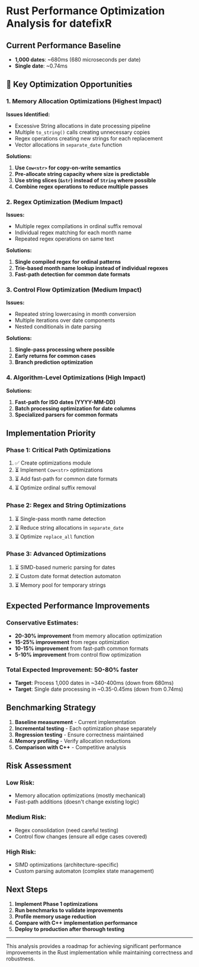 # Rust Performance Optimization Analysis for datefixR

## Current Performance Baseline
- **1,000 dates**: ~680ms (680 microseconds per date)
- **Single date**: ~0.74ms

## **🎯 Key Optimization Opportunities**

### **1. Memory Allocation Optimizations (Highest Impact)**

**Issues Identified:**
- Excessive String allocations in date processing pipeline
- Multiple `to_string()` calls creating unnecessary copies
- Regex operations creating new strings for each replacement
- Vector allocations in `separate_date` function

**Solutions:**
1. **Use `Cow<str>` for copy-on-write semantics**
2. **Pre-allocate string capacity where size is predictable**
3. **Use string slices (`&str`) instead of `String` where possible** 
4. **Combine regex operations to reduce multiple passes**

### **2. Regex Optimization (Medium Impact)**

**Issues:**
- Multiple regex compilations in ordinal suffix removal
- Individual regex matching for each month name
- Repeated regex operations on same text

**Solutions:**
1. **Single compiled regex for ordinal patterns**
2. **Trie-based month name lookup instead of individual regexes**
3. **Fast-path detection for common date formats**

### **3. Control Flow Optimization (Medium Impact)**

**Issues:**
- Repeated string lowercasing in month conversion
- Multiple iterations over date components
- Nested conditionals in date parsing

**Solutions:**
1. **Single-pass processing where possible**
2. **Early returns for common cases**
3. **Branch prediction optimization**

### **4. Algorithm-Level Optimizations (High Impact)**

**Solutions:**
1. **Fast-path for ISO dates (YYYY-MM-DD)**
2. **Batch processing optimization for date columns**
3. **Specialized parsers for common formats**

## **Implementation Priority**

### **Phase 1: Critical Path Optimizations**
1. ✅ Create optimizations module
2. ⏳ Implement `Cow<str>` optimizations
3. ⏳ Add fast-path for common date formats
4. ⏳ Optimize ordinal suffix removal

### **Phase 2: Regex and String Optimizations**
1. ⏳ Single-pass month name detection
2. ⏳ Reduce string allocations in `separate_date`
3. ⏳ Optimize `replace_all` function

### **Phase 3: Advanced Optimizations**
1. ⏳ SIMD-based numeric parsing for dates
2. ⏳ Custom date format detection automaton
3. ⏳ Memory pool for temporary strings

## **Expected Performance Improvements**

### **Conservative Estimates:**
- **20-30% improvement** from memory allocation optimization
- **15-25% improvement** from regex optimization  
- **10-15% improvement** from fast-path common formats
- **5-10% improvement** from control flow optimization

### **Total Expected Improvement: 50-80% faster**
- **Target**: Process 1,000 dates in ~340-400ms (down from 680ms)
- **Target**: Single date processing in ~0.35-0.45ms (down from 0.74ms)

## **Benchmarking Strategy**

1. **Baseline measurement** - Current implementation
2. **Incremental testing** - Each optimization phase separately
3. **Regression testing** - Ensure correctness maintained
4. **Memory profiling** - Verify allocation reductions
5. **Comparison with C++** - Competitive analysis

## **Risk Assessment**

### **Low Risk:**
- Memory allocation optimizations (mostly mechanical)
- Fast-path additions (doesn't change existing logic)

### **Medium Risk:**
- Regex consolidation (need careful testing)
- Control flow changes (ensure all edge cases covered)

### **High Risk:**
- SIMD optimizations (architecture-specific)
- Custom parsing automaton (complex state management)

## **Next Steps**

1. **Implement Phase 1 optimizations**
2. **Run benchmarks to validate improvements** 
3. **Profile memory usage reduction**
4. **Compare with C++ implementation performance**
5. **Deploy to production after thorough testing**

---

This analysis provides a roadmap for achieving significant performance improvements in the Rust implementation while maintaining correctness and robustness.
